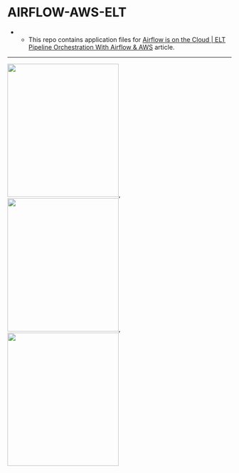 # AIRFLOW-AWS-ELT

- - This repo contains application files for [Airflow is on the Cloud | ELT Pipeline Orchestration With Airflow & AWS](https://pub.towardsai.net/airflow-is-on-the-cloud-elt-pipeline-orchestration-with-airflow-aws-4d4268e5321a) article.
---------------------------------------------------------------------------------------------------
<img src="https://airflow.apache.org/images/feature-image.png" width="250" height="300">, <img src="https://a0.awsstatic.com/libra-css/images/logos/aws_logo_smile_1200x630.png" width="250" height="300">,<img src="https://www.aalpha.net/wp-content/uploads/2019/05/postgre-database-development-india.png" width="250" height="300">
